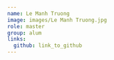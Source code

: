 ```yaml
---
name: Le Manh Truong 
image: images/Le Manh Truong.jpg 
role: master
group: alum
links:
  github: link_to_github 
---
```

